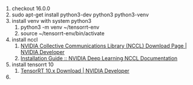 1. checkout 16.0.0
2. sudo apt-get install python3-dev python3 python3-venv
3. install venv with system python3
	1. python3 -m venv ~/tensorrt-env
	2. source ~/tensorrt-env/bin/activate
4. install nccl
	1. [NVIDIA Collective Communications Library (NCCL) Download Page | NVIDIA Developer](https://developer.nvidia.com/nccl/nccl-download)
	2. [Installation Guide :: NVIDIA Deep Learning NCCL Documentation](https://docs.nvidia.com/deeplearning/nccl/install-guide/index.html#debian)
5. install tensorrt 10
	1. [TensorRT 10.x Download | NVIDIA Developer](https://developer.nvidia.com/tensorrt/download/10x)
6. 